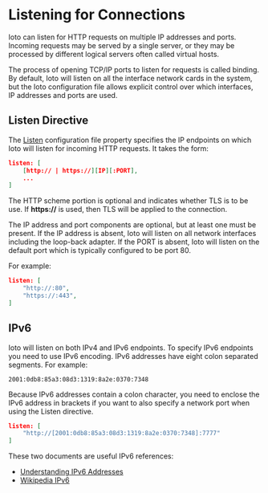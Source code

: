 # Listening for Connections

Ioto can listen for HTTP requests on multiple IP addresses and ports. Incoming requests may be served by a single server, or they may be processed by different logical servers often called virtual hosts.

The process of opening TCP/IP ports to listen for requests is called binding. By default, Ioto will listen on all the interface network cards in the system, but the Ioto configuration file allows explicit control over which interfaces, IP addresses and ports are used.

## Listen Directive

The <a href="directives/listen.html">Listen</a> configuration file property specifies the IP endpoints on which Ioto will listen for incoming HTTP requests. It takes the form:

```json
listen: [
    [http:// | https://][IP][:PORT],
    ...
]
```

The HTTP scheme portion is optional and indicates whether TLS is to be use. If **https://** is used, then TLS will be applied to the connection.

The IP address and port components are optional, but at least one must be present. If the IP address is absent, Ioto will listen on all network interfaces including the loop-back adapter. If the PORT is absent, Ioto will listen on the default port which is typically configured to be port 80.

For example:

```json
listen: [
    "http://:80",
    "https://:443",
]
```

## IPv6

Ioto will listen on both IPv4 and IPv6 endpoints. To specify IPv6 endpoints you need to use IPv6
encoding. IPv6 addresses have eight colon separated segments. For example:

```
2001:0db8:85a3:08d3:1319:8a2e:0370:7348
```

Because IPv6 addresses contain a colon character, you need to enclose the IPv6 address in brackets if
you want to also specify a network port when using the Listen directive.

```json
listen: [
    "http://[2001:0db8:85a3:08d3:1319:8a2e:0370:7348]:7777"
]
```

These two documents are useful IPv6 references:
* [Understanding IPv6 Addresses](http://www.enterprisenetworkingplanet.com/netsp/article.php/3633211)
* [Wikipedia IPv6](http://en.wikipedia.org/wiki/IPv6)
